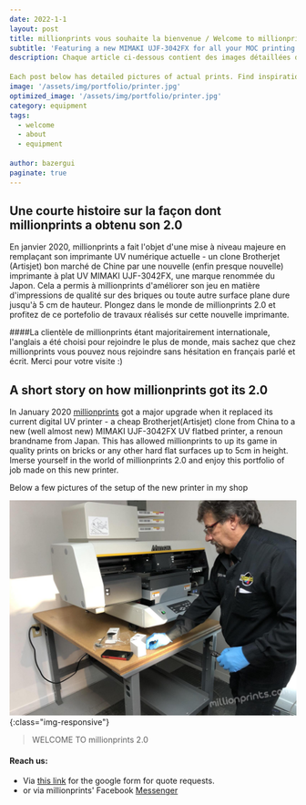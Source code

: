 ```yaml
---
date: 2022-1-1
layout: post
title: millionprints vous souhaite la bienvenue / Welcome to millionprints 2.0
subtitle: 'Featuring a new MIMAKI UJF-3042FX for all your MOC printing needs'
description: Chaque article ci-dessous contient des images détaillées d'impressions réelles. Trouvez l'inspiration ou soyez témoin du genre de travail que millionprints peut faire pour vous!

Each post below has detailed pictures of actual prints. Find inspiration or witness the kind of work millionprints can do for you!
image: '/assets/img/portfolio/printer.jpg'
optimized_image: '/assets/img/portfolio/printer.jpg'
category: equipment
tags:
  - welcome
  - about
  - equipment 
  
author: bazergui
paginate: true
---
```


## Une courte histoire sur la façon dont millionprints a obtenu son 2.0

En janvier 2020, millionprints a fait l'objet d'une mise à niveau majeure en remplaçant son imprimante UV numérique actuelle - un clone Brotherjet (Artisjet) bon marché de Chine par une nouvelle (enfin presque nouvelle) imprimante à plat UV MIMAKI UJF-3042FX, une marque renommée du Japon. Cela a permis à millionprints d'améliorer son jeu en matière d'impressions de qualité sur des briques ou toute autre surface plane dure jusqu'à 5 cm de hauteur. Plongez dans le monde de millionprints 2.0 et profitez de ce portefolio de travaux réalisés sur cette nouvelle imprimante.

####La clientèle de millionprints étant majoritairement internationale, l'anglais a été choisi pour rejoindre le plus de monde, mais sachez que chez millionprints vous pouvez nous rejoindre sans hésitation en français parlé et écrit.  Merci pour votre visite :)

## A short story on how millionprints got its 2.0

In January 2020 <a href="#">millionprints</a> got a major upgrade when it replaced its current digital UV printer - a cheap Brotherjet(Artisjet) clone from China to a new (well almost new) MIMAKI UJF-3042FX UV flatbed printer, a renoun brandname from Japan. This has allowed millionprints to up its game in quality prints on bricks or any other hard flat surfaces up to 5cm in height.  Imerse yourself in the world of millionprints 2.0 and enjoy this portfolio of job made on this new printer.

Below a few pictures of the setup of the new printer in my shop 

![the setup](/assets/img/portfolio/setupp.jpg){:class="img-responsive"}

> WELCOME TO millionprints 2.0 

#### Reach us:

* Via [this link](https://millionprints.com/contact/) for the google form for quote requests.
* or via millionprints' Facebook [Messenger](https://www.facebook.com/messages/t/millionprints)



